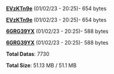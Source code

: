 [**EVzKTn9e**](/data/EVzKTn9e.txt) (01/02/23 - 20:25)- 654 bytes

[**EVzKTn9e**](/data/EVzKTn9e.txt) (01/02/23 - 20:25)- 654 bytes

[**6GRG39YX**](/data/6GRG39YX.txt) (01/02/23 - 20:25)- 588 bytes

[**6GRG39YX**](/data/6GRG39YX.txt) (01/02/23 - 20:25)- 588 bytes

**Total Datas**: 7730

**Total Size**: 51.13 MB / 51.1 MB